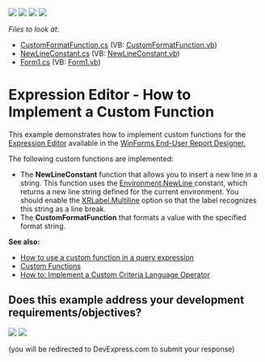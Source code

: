 <!-- default badges list -->
![](https://img.shields.io/endpoint?url=https://codecentral.devexpress.com/api/v1/VersionRange/128598133/20.2.3%2B)
[![](https://img.shields.io/badge/Open_in_DevExpress_Support_Center-FF7200?style=flat-square&logo=DevExpress&logoColor=white)](https://supportcenter.devexpress.com/ticket/details/T211298)
[![](https://img.shields.io/badge/📖_How_to_use_DevExpress_Examples-e9f6fc?style=flat-square)](https://docs.devexpress.com/GeneralInformation/403183)
[![](https://img.shields.io/badge/💬_Leave_Feedback-feecdd?style=flat-square)](#does-this-example-address-your-development-requirementsobjectives)
<!-- default badges end -->
<!-- default file list -->
*Files to look at*:

* [CustomFormatFunction.cs](./CS/CustomFunctionForExpressionEditorExample/Functions/CustomFormatFunction.cs) (VB: [CustomFormatFunction.vb](./VB/CustomFunctionForExpressionEditorExample/Functions/CustomFormatFunction.vb))
* [NewLineConstant.cs](./CS/CustomFunctionForExpressionEditorExample/Functions/NewLineConstant.cs) (VB: [NewLineConstant.vb](./VB/CustomFunctionForExpressionEditorExample/Functions/NewLineConstant.vb))
* [Form1.cs](./CS/CustomFunctionForExpressionEditorExample/Form1.cs) (VB: [Form1.vb](./VB/CustomFunctionForExpressionEditorExample/Form1.vb))
<!-- default file list end -->
# Expression Editor - How to Implement a Custom Function

This example demonstrates how to implement custom functions for the <a href="https://docs.devexpress.com/WindowsForms/6212/common-features/expressions/expression-editor">Expression Editor</a> available in the <a href="https://docs.devexpress.com/XtraReports/10715/winforms-reporting/end-user-report-designer">WinForms End-User Report Designer.</a>

The following custom functions are implemented:
- The **NewLineConstant** function that allows you to insert a new line in a string. This function uses the <a href="https://msdn.microsoft.com/en-us//library/system.environment.newline(v=vs.110).aspx">Environment.NewLine</a><u> </u>constant, which returns a new line string defined for the current environment. You should enable the <a href="https://docs.devexpress.com/XtraReports/DevExpress.XtraReports.UI.XRLabel.Multiline">XRLabel.Multiline</a> option so that the label recognizes this string as a line break.
- The **CustomFormatFunction** that formats a value with the specified format string.

**See also:**
- <a href="https://www.devexpress.com/Support/Center/p/T352441">How to use a custom function in a query expression</a></strong>
- <a href="https://docs.devexpress.com/WindowsForms/9947/common-features/expressions/implementing-custom-functions7">Custom Functions</a>
- <a href="https://docs.devexpress.com/XPO/5206/examples/how-to-implement-a-custom-criteria-language-function-operator">How to: Implement a Custom Criteria Language Operator</a>
<!-- feedback -->
## Does this example address your development requirements/objectives?

[<img src="https://www.devexpress.com/support/examples/i/yes-button.svg"/>](https://www.devexpress.com/support/examples/survey.xml?utm_source=github&utm_campaign=reporting-winforms-custom-functions-in-the-expression-editor&~~~was_helpful=yes) [<img src="https://www.devexpress.com/support/examples/i/no-button.svg"/>](https://www.devexpress.com/support/examples/survey.xml?utm_source=github&utm_campaign=reporting-winforms-custom-functions-in-the-expression-editor&~~~was_helpful=no)

(you will be redirected to DevExpress.com to submit your response)
<!-- feedback end -->
